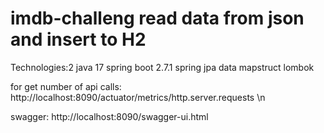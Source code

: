 # imdb-challeng read data from json and insert to H2
Technologies:2
java 17
spring boot 2.7.1
spring jpa data
mapstruct
lombok

for get number of api calls:
http://localhost:8090/actuator/metrics/http.server.requests \n


swagger:
http://localhost:8090/swagger-ui.html
